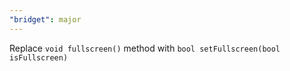 ```yaml
---
"bridget": major
---
```


Replace `void fullscreen()` method with `bool setFullscreen(bool isFullscreen)`

